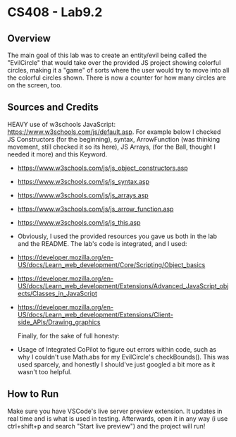 # CS408 - Lab9.2

## Overview

The main goal of this lab was to create an entity/evil being called the "EvilCircle" that would take over the provided JS project showing colorful circles, making it a "game" of sorts where the user would try to move into all the colorful circles shown. There is now a counter for how many circles are on the screen, too.

## Sources and Credits
HEAVY use of w3schools JavaScript: https://www.w3schools.com/js/default.asp. For example below I checked JS Constructors (for the beginning), syntax, ArrowFunction (was thinking movement, still checked it so its here), JS Arrays, (for the Ball, thought I needed it more) and this Keyword.
- https://www.w3schools.com/js/js_object_constructors.asp
- https://www.w3schools.com/js/js_syntax.asp
- https://www.w3schools.com/js/js_arrays.asp
- https://www.w3schools.com/js/js_arrow_function.asp
- https://www.w3schools.com/js/js_this.asp

- Obviously, I used the provided resources you gave us both in the lab and the README. The lab's code is integrated, and I used:
- https://developer.mozilla.org/en-US/docs/Learn_web_development/Core/Scripting/Object_basics
- https://developer.mozilla.org/en-US/docs/Learn_web_development/Extensions/Advanced_JavaScript_objects/Classes_in_JavaScript
- https://developer.mozilla.org/en-US/docs/Learn_web_development/Extensions/Client-side_APIs/Drawing_graphics

  Finally, for the sake of full honesty:
- Usage of Integrated CoPilot to figure out errors within code, such as why I couldn't use Math.abs for my EvilCircle's checkBounds(). This was used sparcely, and honestly I should've just googled a bit more as it wasn't too helpful.


## How to Run

Make sure you have VSCode's live server preview extension. It updates in real time and is what is used in testing. Afterwards, open it in any way (i use ctrl+shift+p and search "Start live preview") and the project will run!
